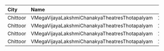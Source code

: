 | City     | Name                                          |  Time | Type      | Price | Capacity | Booked |
| :------- | :-------------------------------------------- | ----: | :-------- | ----: | -------: | -----: |
| Chittoor | VMegaVijayaLakshmiChanakyaTheatresThotapalyam | 11:10 | Gold      |  110₹ |      262 |    139 |
| Chittoor | VMegaVijayaLakshmiChanakyaTheatresThotapalyam | 11:10 | Executive |   70₹ |       54 |     27 |
| Chittoor | VMegaVijayaLakshmiChanakyaTheatresThotapalyam | 18:35 | Gold      |  110₹ |      262 |    140 |
| Chittoor | VMegaVijayaLakshmiChanakyaTheatresThotapalyam | 18:35 | Executive |   70₹ |       54 |     27 |